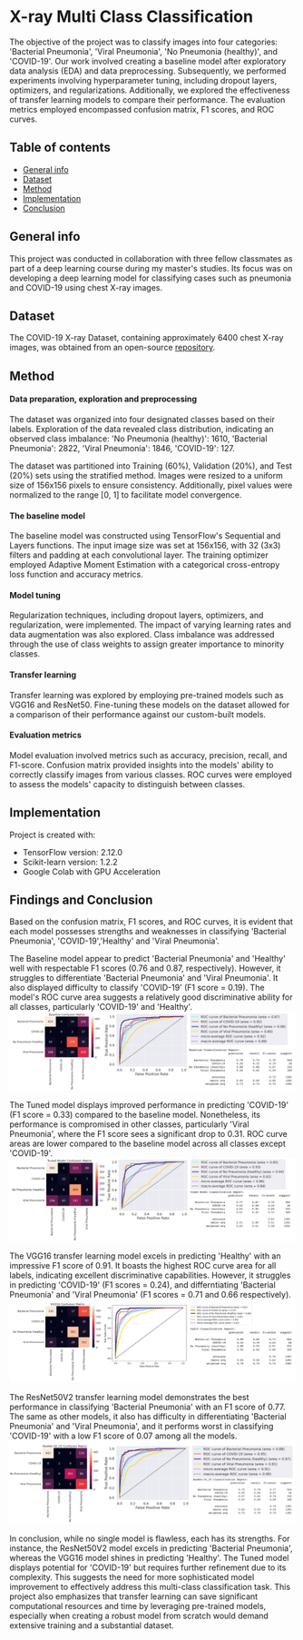 # X-ray Multi Class Classification
The objective of the project was to classify images into four categories: 'Bacterial Pneumonia', 'Viral Pneumonia', 'No Pneumonia (healthy)', and 'COVID-19'. Our work involved creating a baseline model after exploratory data analysis (EDA) and data preprocessing. Subsequently, we performed experiments involving hyperparameter tuning, including dropout layers, optimizers, and regularizations. Additionally, we explored the effectiveness of transfer learning models to compare their performance. The evaluation metrics employed encompassed confusion matrix, F1 scores, and ROC curves.


## Table of contents
* [General info](#General-info)
* [Dataset](#Dataset)
* [Method](#Method)
* [Implementation](#Implementation)
* [Conclusion](#Findings-and-conclusion)

## General info
This project was conducted in collaboration with three fellow classmates as part of a deep learning course during my master's studies. Its focus was on developing a deep learning model for classifying cases such as pneumonia and COVID-19 using chest X-ray images.

## Dataset
The COVID-19 X-ray Dataset, containing approximately 6400 chest X-ray images, was obtained from an open-source [repository](https://darwin.v7labs.com/v7-labs/covid-19-chest-x-ray-dataset?sort=priority%3Adesc).
	

## Method	
#### Data preparation, exploration and preprocessing
The dataset was organized into four designated classes based on their labels. Exploration of the data revealed class distribution, indicating an observed class imbalance: 'No Pneumonia (healthy)': 1610, 'Bacterial Pneumonia': 2822, 'Viral Pneumonia': 1846, 'COVID-19': 127.

The dataset was partitioned into Training (60%), Validation (20%), and Test (20%) sets using the stratified method. Images were resized to a uniform size of 156x156 pixels to ensure consistency. Additionally, pixel values were normalized to the range [0, 1] to facilitate model convergence.

#### The baseline model
The baseline model was constructed using TensorFlow's Sequential and Layers functions. The input image size was set at 156x156, with 32 (3x3) filters and padding at each convolutional layer. The training optimizer employed Adaptive Moment Estimation with a categorical cross-entropy loss function and accuracy metrics.

#### Model tuning
Regularization techniques, including dropout layers, optimizers, and regularization, were implemented. The impact of varying learning rates and data augmentation was also explored. Class imbalance was addressed through the use of class weights to assign greater importance to minority classes.

#### Transfer learning
Transfer learning was explored by employing pre-trained models such as VGG16 and ResNet50. Fine-tuning these models on the dataset allowed for a comparison of their performance against our custom-built models.

#### Evaluation metrics
Model evaluation involved metrics such as accuracy, precision, recall, and F1-score. Confusion matrix provided insights into the models' ability to correctly classify images from various classes. ROC curves were employed to assess the models' capacity to distinguish between classes.


## Implementation
Project is created with:
* TensorFlow version: 2.12.0
* Scikit-learn version: 1.2.2
* Google Colab with GPU Acceleration


## Findings and Conclusion
Based on the confusion matrix, F1 scores, and ROC curves, it is evident that each model possesses strengths and weaknesses in classifying 'Bacterial Pneumonia', 'COVID-19','Healthy' and 'Viral Pneumonia'.

The Baseline model appear to predict 'Bacterial Pneumonia' and 'Healthy' well with respectable F1 scores (0.76 and 0.87, respectively). However, it struggles to differentiate 'Bacterial Pneumonia' and 'Viral Pneumonia'. It also displayed difficulty to classify 'COVID-19' (F1 score = 0.19). The model's ROC curve area suggests a relatively good discriminative ability for all classes, particularly 'COVID-19' and 'Healthy'. ![Baseline](./Baseline.png)

The Tuned model displays improved performance in predicting 'COVID-19' (F1 score = 0.33) compared to the baseline model. Nonetheless, its performance is compromised in other classes, particularly 'Viral Pneumonia', where the F1 score sees a significant drop to 0.31. ROC curve areas are lower compared to the baseline model across all classes except 'COVID-19'. ![Tuned](./Tuned.png)

The VGG16 transfer learning model excels in predicting 'Healthy' with an impressive F1 score of 0.91. It boasts the highest ROC curve area for all labels, indicating excellent discriminative capabilities. However, it struggles in predicting 'COVID-19' (F1 scores = 0.24), and differntiating 'Bacterial Pneumonia' and 'Viral Pneumonia' (F1 scores = 0.71 and 0.66 respectively). ![VGG16](./VGG16.png)

The ResNet50V2 transfer learning model demonstrates the best performance in classifying 'Bacterial Pneumonia' with an F1 score of 0.77. The same as other models, it also has difficulty in differentiating 'Bacterial Pneumonia' and 'Viral Pneumonia', and it performs worst in classifying 'COVID-19' with a low F1 score of 0.07 among all the models. ![ResNet50V2](./Resnet50v2.png)

In conclusion, while no single model is flawless, each has its strengths. For instance, the ResNet50V2 model excels in predicting 'Bacterial Pneumonia', whereas the VGG16 model shines in predicting 'Healthy'. The Tuned model displays potential for 'COVID-19' but requires further refinement due to its complexity. This suggests the need for more sophisticated model improvement to effectively address this multi-class classification task. This project also emphasizes that transfer learning can save significant computational resources and time by leveraging pre-trained models, especially when creating a robust model from scratch would demand extensive training and a substantial dataset.

